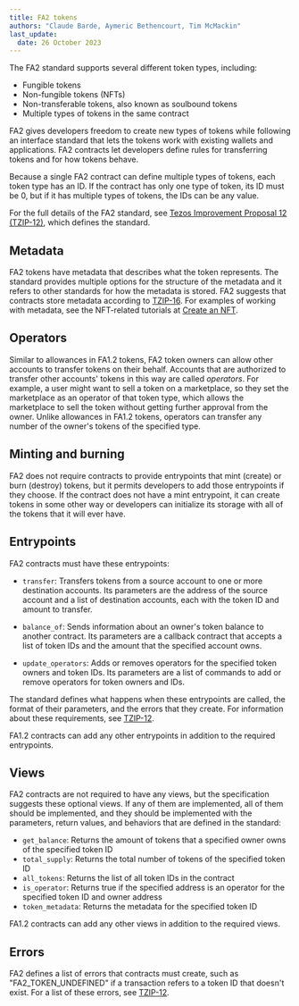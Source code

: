 ```yaml
---
title: FA2 tokens
authors: "Claude Barde, Aymeric Bethencourt, Tim McMackin"
last_update:
  date: 26 October 2023
---
```


The FA2 standard supports several different token types, including:

- Fungible tokens
- Non-fungible tokens (NFTs)
- Non-transferable tokens, also known as soulbound tokens
- Multiple types of tokens in the same contract

FA2 gives developers freedom to create new types of tokens while following an interface standard that lets the tokens work with existing wallets and applications.
FA2 contracts let developers define rules for transferring tokens and for how tokens behave.

Because a single FA2 contract can define multiple types of tokens, each token type has an ID.
If the contract has only one type of token, its ID must be 0, but if it has multiple types of tokens, the IDs can be any value.

For the full details of the FA2 standard, see [Tezos Improvement Proposal 12 (TZIP-12)](https://gitlab.com/tezos/tzip/-/blob/master/proposals/tzip-12/tzip-12.md), which defines the standard.

## Metadata

FA2 tokens have metadata that describes what the token represents.
The standard provides multiple options for the structure of the metadata and it refers to other standards for how the metadata is stored.
FA2 suggests that contracts store metadata according to [TZIP-16](https://gitlab.com/tezos/tzip/-/blob/master/proposals/tzip-16/tzip-16.md).
For examples of working with metadata, see the NFT-related tutorials at [Create an NFT](../../tutorials/create-an-nft).

## Operators

Similar to allowances in FA1.2 tokens, FA2 token owners can allow other accounts to transfer tokens on their behalf.
Accounts that are authorized to transfer other accounts' tokens in this way are called _operators_.
For example, a user might want to sell a token on a marketplace, so they set the marketplace as an operator of that token type, which allows the marketplace to sell the token without getting further approval from the owner.
Unlike allowances in FA1.2 tokens, operators can transfer any number of the owner's tokens of the specified type.

## Minting and burning

FA2 does not require contracts to provide entrypoints that mint (create) or burn (destroy) tokens, but it permits developers to add those entrypoints if they choose.
If the contract does not have a mint entrypoint, it can create tokens in some other way or developers can initialize its storage with all of the tokens that it will ever have.

## Entrypoints

FA2 contracts must have these entrypoints:

- `transfer`: Transfers tokens from a source account to one or more destination accounts.
Its parameters are the address of the source account and a list of destination accounts, each with the token ID and amount to transfer.

- `balance_of`: Sends information about an owner's token balance to another contract.
Its parameters are a callback contract that accepts a list of token IDs and the amount that the specified account owns.

- `update_operators`: Adds or removes operators for the specified token owners and token IDs.
Its parameters are a list of commands to add or remove operators for token owners and IDs.

The standard defines what happens when these entrypoints are called, the format of their parameters, and the errors that they create.
For information about these requirements, see [TZIP-12](https://gitlab.com/tezos/tzip/-/blob/master/proposals/tzip-12/tzip-12.md).

FA1.2 contracts can add any other entrypoints in addition to the required entrypoints.

## Views

FA2 contracts are not required to have any views, but the specification suggests these optional views.
If any of them are implemented, all of them should be implemented, and they should be implemented with the parameters, return values, and behaviors that are defined in the standard:

- `get_balance`: Returns the amount of tokens that a specified owner owns of the specified token ID
- `total_supply`: Returns the total number of tokens of the specified token ID
- `all_tokens`: Returns the list of all token IDs in the contract
- `is_operator`: Returns true if the specified address is an operator for the specified token ID and owner address
- `token_metadata`: Returns the metadata for the specified token ID

FA1.2 contracts can add any other views in addition to the required views.

## Errors

FA2 defines a list of errors that contracts must create, such as "FA2_TOKEN_UNDEFINED" if a transaction refers to a token ID that doesn't exist.
For a list of these errors, see [TZIP-12](https://gitlab.com/tezos/tzip/-/blob/master/proposals/tzip-12/tzip-12.md).
